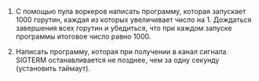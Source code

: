 1. С помощью пула воркеров написать программу, которая запускает 1000 горутин, каждая из
которых увеличивает число на 1. Дождаться завершения всех горутин и убедиться, что при
каждом запуске программы итоговое число равно 1000.

2. Написать программу, которая при получении в канал сигнала SIGTERM останавливается не
позднее, чем за одну секунду (установить таймаут).